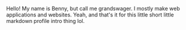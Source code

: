 Hello! My name is Benny, but call me grandswager.
I mostly make web applications and websites.
Yeah, and that's it for this little short little markdown profile intro thing lol.

<!---
grandswager/grandswager is a ✨ special ✨ repository because its `README.md` (this file) appears on your GitHub profile.
You can click the Preview link to take a look at your changes.
--->
